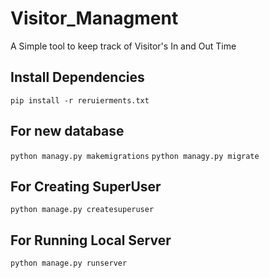 # Visitor_Managment
A Simple tool to keep track of Visitor's In and Out Time

## Install Dependencies 
```pip install -r reruierments.txt```

## For new database
```python managy.py makemigrations```
```python managy.py migrate```

## For Creating SuperUser
```python manage.py createsuperuser```

## For Running Local Server
```python manage.py runserver```

